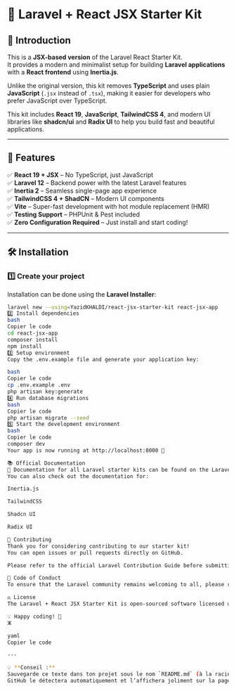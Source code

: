 # 🚀 Laravel + React JSX Starter Kit

## 🧩 Introduction
This is a **JSX-based version** of the Laravel React Starter Kit.  
It provides a modern and minimalist setup for building **Laravel applications** with a **React frontend** using **Inertia.js**.

Unlike the original version, this kit removes **TypeScript** and uses plain **JavaScript** (`.jsx` instead of `.tsx`), making it easier for developers who prefer JavaScript over TypeScript.

This kit includes **React 19**, **JavaScript**, **TailwindCSS 4**, and modern UI libraries like **shadcn/ui** and **Radix UI** to help you build fast and beautiful applications.

---

## 🎯 Features

✅ **React 19 + JSX** – No TypeScript, just JavaScript  
✅ **Laravel 12** – Backend power with the latest Laravel features  
✅ **Inertia 2** – Seamless single-page app experience  
✅ **TailwindCSS 4 + ShadCN** – Modern UI components  
✅ **Vite** – Super-fast development with hot module replacement (HMR)  
✅ **Testing Support** – PHPUnit & Pest included  
✅ **Zero Configuration Required** – Just install and start coding!  

---

## 🛠 Installation

### 1️⃣ Create your project
Installation can be done using the **Laravel Installer**:
```bash
laravel new --using=YazidKHALDI/react-jsx-starter-kit react-jsx-app
2️⃣ Install dependencies
bash
Copier le code
cd react-jsx-app
composer install
npm install
3️⃣ Setup environment
Copy the .env.example file and generate your application key:

bash
Copier le code
cp .env.example .env
php artisan key:generate
4️⃣ Run database migrations
bash
Copier le code
php artisan migrate --seed
5️⃣ Start the development environment
bash
Copier le code
composer dev
Your app is now running at http://localhost:8000 🎉

📚 Official Documentation
📖 Documentation for all Laravel starter kits can be found on the Laravel website.
You can also check out the documentation for:

Inertia.js

TailwindCSS

Shadcn UI

Radix UI

🤝 Contributing
Thank you for considering contributing to our starter kit!
You can open issues or pull requests directly on GitHub.

Please refer to the official Laravel Contribution Guide before submitting.

📜 Code of Conduct
To ensure that the Laravel community remains welcoming to all, please review and abide by the Code of Conduct.

⚖️ License
The Laravel + React JSX Starter Kit is open-sourced software licensed under the MIT license.

💡 Happy coding! 🚀
ⵣ

yaml
Copier le code

---

💡 **Conseil :**  
Sauvegarde ce texte dans ton projet sous le nom `README.md` (à la racine).  
GitHub le détectera automatiquement et l’affichera joliment sur la page principale de ton dépôt.




